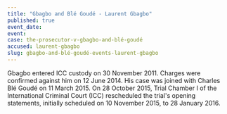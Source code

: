 ```yaml
---
title: "Gbagbo and Blé Goudé - Laurent Gbagbo"
published: true
event_date:
event:
case: the-prosecutor-v-gbagbo-and-blé-goudé
accused: laurent-gbagbo
slug: gbagbo-and-blé-goudé-events-laurent-gbagbo
---
```


Gbagbo entered ICC custody on 30 November 2011. Charges were confirmed against him on 12 June 2014. His case was joined with Charles Blé Goudé on 11 March 2015. On 28 October 2015, Trial Chamber I of the International Criminal Court (ICC) rescheduled the trial's opening statements, initially scheduled on 10 November 2015, to 28 January 2016.

